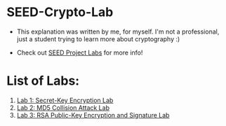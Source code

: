 # SEED-Crypto-Lab

- This explanation was written by me, for myself. I'm not a professional, just a student trying to learn more about cryptography :)

- Check out [SEED Project Labs](https://seedsecuritylabs.org/Labs_20.04/) for more info!

# List of Labs:
1. [Lab 1: Secret-Key Encryption Lab](lab1)
2. [Lab 2: MD5 Collision Attack Lab](lab2)
3. [Lab 3: RSA Public-Key Encryption and Signature Lab](lab3)
